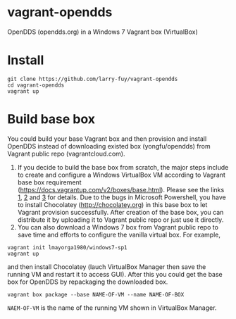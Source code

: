 vagrant-opendds
===============

OpenDDS (opendds.org) in a Windows 7 Vagrant box (VirtualBox)

Install
===============
```
git clone https://github.com/larry-fuy/vagrant-opendds
cd vagrant-opendds
vagrant up
```

Build base box
=================
You could build your base Vagrant box and then provision and install OpenDDS instead of downloading existed box (yongfu/opendds) from Vagrant public repo (vagrantcloud.com). 

1. If you decide to build the base box from scratch, the major steps include to create and configure a Windows VirtualBox VM according to Vagrant base box requirement (https://docs.vagrantup.com/v2/boxes/base.html). Please see the links [1](http://tallmaris.com/using-vagrant-with-chocolatey-and-puppet-to-spin-up-virtual-machines/), [2](http://tallmaris.com/vagrant-with-windows-support/) and [3](http://williamwalker.me/blog/creating-a-custom-vagrant-box.html) for details. Due to the bugs in Microsoft Powershell, you have to install Chocolatey (http://chocolatey.org) in this base box to let Vagrant provision successfully. After creation of the base box, you can distribute it by uploading it to Vagrant public repo or just use it directly.
2. You can also download a Windows 7 box from Vagrant public repo to save time and efforts to configure the vanilla virtual box. For example,
```
vagrant init lmayorga1980/windows7-sp1
vagrant up
```
and then install Chocolatey (lauch VirtualBox Manager then save the running VM and restart it to access GUI). After this you could get the base box for OpenDDS by repackaging the downloaded box. 
```
vagrant box package --base NAME-OF-VM --name NAME-OF-BOX 
```
```NAEM-OF-VM``` is the name of the running VM shown in VirtualBox Manager.






